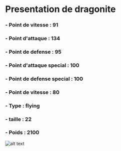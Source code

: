 # Presentation de dragonite
### - Point de vitesse : 91
### - Point d'attaque : 134
### - Point de defense : 95
### - Point d'attaque special : 100
### - Point de defense special : 100
### - Point de vitesse : 80
### - Type : flying
### - taille : 22
### - Poids : 2100
 ![alt text](https://raw.githubusercontent.com/PokeAPI/sprites/master/sprites/pokemon/149.png)
